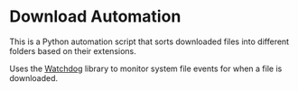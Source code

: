 # Download Automation
This is a Python automation script that sorts downloaded files into different folders based on their extensions.

Uses the [Watchdog](https://pypi.org/project/watchdog/) library to monitor system file events for when a file is downloaded.
